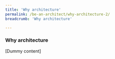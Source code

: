 ```yaml
---
title: 'Why architecture'
permalink: /be-an-architect/why-architecture-2/
breadcrumb: 'Why architecture'

---
```



### **Why architecture**

[Dummy content]
